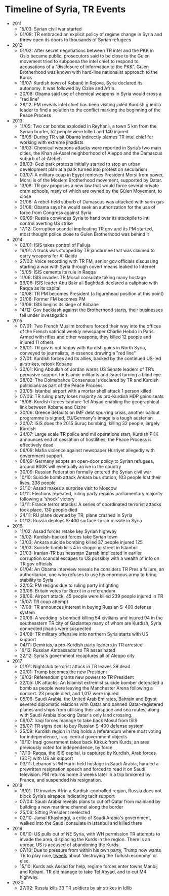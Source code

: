 # Timeline of Syria, TR Events


* 2011
  * 15/03: Syrian civil war started
  * 01/08: TR embraced an explicit policy of regime change in Syria and threw open its doors to thousands of Syrian refugees
* 2012
  * 01/02: After secret negotiations between TR intel and the PKK in Oslo became public, prosecutors said to be close to the Gulen movement tried to subpoena the intel chief to respond to accusations of a “disclosure of information to the PKK”. Gulen Brotherhood was known with  hard-line nationalist approach to the Kurds
  * 19/07: Kurdish town of Kobanê in Rojova, Syria declared its autonomy. It was followed by Cizire and Afrin.
  * 20/08: Obama said use of chemical weapons in Syria would cross a "red line"
  * 28/12: PM reveals intel chief has been visiting jailed Kurdish guerilla leader to find a solution to the conflict marking the beginning of the Peace Process
* 2013
  * 11/05: Two car bombs exploded in Reyhanlı, a town 5 km from the Syrian border, 52 people were killed and 140 injured
  * 16/05: During TR visit Obama indirectly blames TR intel chief for working with extreme jihadists
  * 19/03: Chemical weapons attacks were reported in Syria’s two main cities, the Khan al-Assel neighborhood of Aleppo and the Damascus suburb of al-Atebeh
  * 28/03: Gezi park protests initially started to stop an urban development plan at a park turned into protest on secularism
  * 03/07: A military coup in Egypt removes President Morsi from power, Morsi is of the Moslem Brotherhood movement, supported by Qatar.
  * 13/08: TR gov proposes a new law that would force several private cram schools, many of which are owned by the Gülen Movement, to close
  * 21/08: A rebel-held suburb of Damascus was attacked with sarin gas
  * 31/08: Obama says he would seek an authorization for the use of force from Congress against Syria
  * 09/09: Russia convinces Syria to hand over its stockpile to intl control averting US strike
  * 17/12: Corruption scandal implicating TR gov and its PM started, most thought police close to Gulen Brotherhood was behind it
* 2014
  * 02/01: ISIS takes control of Falluja
  * 19/01: A truck was stopped by TR jandarmee that was claimed to carry weapons for Al Qaida
  * 27/03: Voice recording with TR FM, senior gov officials discussing starting a war with Syria through covert means leaked to Internet
  * 15/05: ISIS cements its rule in Raqqa
  * 11/06: ISIS invades TR Mosul consulate taking many hostage
  * 29/06: ISIS leader Abu Bakr al-Baghdadi declared a caliphate with Raqqa as its capital
  * 10/08: TR PM becomes President (a figurehead position at this point)
  * 21/08: Former FM becomes PM
  * 13/09: ISIS begins its siege of Kobane
  * 14/12: Gov backlash against the Brotherhood starts, their businesses fall under investigation
* 2015
  * 07/01: Two French Muslim brothers forced their way into the offices of the French satirical weekly newspaper Charlie Hebdo in Paris. Armed with rifles and other weapons, they killed 12 people and injured 11 others
  * 26/01: TR gov is not happy with Kurdish gains in North Syria, conveyed to journalists, in essence drawing a "red line"
  * 27/01: Kurdish forces and its allies, backed by the continued US-led airstrikes, retook Kobane
  * 30/01: King Abdullah of Jordan warns US Senate leaders of TR’s pervasive support for Islamic militants and Israel turning a blind eye
  * 28/02: The Dolmabahce Consensus is declared by TR and Kurdish politicians as part of the Peace Process
  * 23/05: Istanbul airport with a mortar shell attack 1 person killed 
  * 07/06: TR ruling party loses majority as pro-Kurdish HDP gains seats
  * 18/06: Kurdish forces capture Tel Abyad enabling the geographical link between Kobane and Cizire
  * 30/06: Greece defaults on IMF debt spurring crisis, another bailout programme is signed, EU/Germany's image is a tough austerian
  * 20/07: ISIS does the 2015 Suruç bombing, killing 32 people, largely Kurdish
  * 24/07: Large scale TR police and mil operations start, Kurdish PKK announces end of cessation of hostilities, the Peace Process is effectively dead
  * 06/09: Mafia violence against newspaper Hurriyet allegedly with government support
  * 08/09: Germany adopts an open-door policy to Syrian refugees, around 800K will eventually arrive in the country
  * 30/09: Russian Federation formally entered the Syrian civil war 
  * 10/10: Suicide bomb attack Ankara bus station, 103 people lost their lives, 238 people
  * 21/10: Assad makes a surprise visit to Moscow
  * 01/11: Elections repeated, ruling party regains parliamentary majority following a 'shock' victory
  * 13/11: France terror attacks: A series of coordinated terrorist attacks took place, 130 people died
  * 24/11: RU plane downed by TR, plane crashed in Syria
  * 01/12: Russia deploys S-400 surface-to-air missile in Syria
* 2016
  * 11/02: Assad forces retake key Syrian highway
  * 15/02: Kurdish-backed forces take Syrian town
  * 13/03: Ankara suicide bombing killed  37 people injured 125
  * 19/03: Suicide bomb kills 4 in shopping street in Istanbul
  * 21/03: Iranian-TR businessman Zarrab implicated in earlier corruption scandal escapes to US possibly with a wealth of info on TR gov officials
  * 01/04: An Obama interview reveals he considers TR Pres a failure, an authoritarian, one who refuses to use his enormous army to bring stability to Syria
  * 22/05: PM resigns due to ruling party infighting
  * 23/06: Britain votes for Brexit in a referandum
  * 28/06: Airport attack, 45 people were killed 239 people injured in TR
  * 15/07: TR coup attempt
  * 17/08: TR announces interest in buying Russian S-400 defense system
  * 20/08: A wedding is bombed killing 54 civilians and injured 94 in the southeastern TR city of Gaziantep many of whom are Kurdish, Syria connected jihadis were suspected
  * 24/08: TR military offensive into northern Syria starts with US support
  * 04/11: Demirtas, a pro-Kurdish party leaders in TR arrested 
  * 19/12: Russian Ambassador to TR assasinated
  * 22/12: Syria's government recaptures all of Aleppo city
* 2017
  * 01/01: Nightclub terrorist attack in TR leaves 39 dead
  * 20/01: Trump becomes the new President
  * 16/03: Referendum grants new powers to TR President
  * 22/05: UK attacks: An Islamist extremist suicide bomber detonated a bomb as people were leaving the Manchester Arena following a concert. 23 people died, and 1,017 were injured
  * 05/06: Saudi Arabia, the United Arab Emirates, Bahrain and Egypt severed diplomatic relations with Qatar and banned Qatar-registered planes and ships from utilising their airspace and sea routes, along with Saudi Arabia blocking Qatar's only land crossing.
  * 09/07: Iraqi forces manage to take back Mosul from ISIS
  * 25/07: TR signs deal to buy Russian S-400 defense system
  * 25/09: Kurdish region in Iraq holds a referandum where most voting for independence, Iraqi central government objects
  * 16/10: Iraqi government takes back Kirkuk from Kurds, an area previously voted for independence, by force
  * 17/10: Raqqa, the ISIS capital, is captured by Kurdish, Arab forces (SDF) with US air support 
  * 03/11: Lebanon's PM Hariri held hostage in Saudi Arabia, handed a prewritten resignation speech and forced to read it on Saudi television. PM returns home 3 weeks later in a trip brokered by France, and suspended his resignation.
* 2018
  * 19/01: TR invades Afrin a Kurdish-controlled region, Russia does not block Syria’s airspace indicating tacit support
  * 07/04: Saudi Arabia reveals plans to cut off Qatar from mainland by building a new maritime channel along the border
  * 25/06: Sitting President reelected
  * 02/10: Jamal Khashoggi, a critic of Saudi Arabia's government, walked into the Saudi consulate in Istanbul and killed there
* 2019
  * 06/10: US pulls out of NE Syria, with WH permission TR attempts to invade the area, displacing the Kurds in the region. There is an uproar, US is accused of abandoning the Kurds.
  * 07/10: Due to pressure from within his own party, Trump now wants TR to play nice, [tweets](https://pbs.twimg.com/media/EGSVX7LWkAAmPi8.png) about 'destroying the Turkish economy' or else.
  * 15/10: Kurds ask Assad for help, regime forces enter towns Manbij and Kobani. TR did manage to take Tel Abyad, and to cut M4 highway.
* 2020
  * 27/02: Russia kills 33 TR soldiers by air strikes in Idlib

